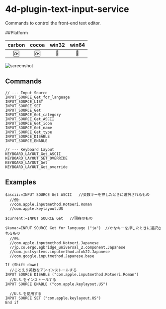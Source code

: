 # 4d-plugin-text-input-service
Commands to control the front-end text editor.

##Platform

| carbon | cocoa | win32 | win64 |
|:------:|:-----:|:---------:|:---------:|
|🆗|🆗|🚫|🚫|

![screenshot](https://github.com/miyako/4d-plugin-text-input-service/blob/master/images/1.png)

Commands
---

```
// --- Input Source
INPUT_SOURCE_Get_for_language
INPUT_SOURCE_LIST
INPUT_SOURCE_SET
INPUT_SOURCE_Get
INPUT_SOURCE_Get_category
INPUT_SOURCE_Get_ASCII
INPUT_SOURCE_Get_icon
INPUT_SOURCE_Get_name
INPUT_SOURCE_Get_type
INPUT_SOURCE_DISABLE
INPUT_SOURCE_ENABLE

// --- Keyboard Layout
KEYBOARD_LAYOUT_Get_ASCII
KEYBOARD_LAYOUT_SET_OVERRIDE
KEYBOARD_LAYOUT_Get
KEYBOARD_LAYOUT_Get_override

```

Examples
---

```
$ascii:=INPUT SOURCE Get ASCII   //英数キーを押したときに選択されるもの
  //例: 
  //com.apple.inputmethod.Kotoeri.Roman
  //com.apple.keylayout.US

$current:=INPUT SOURCE Get   //現在のもの

$kana:=INPUT SOURCE Get for language ("ja")  //かなキーを押したときに選択されるもの
  //例:
  //com.apple.inputmethod.Kotoeri.Japanese
  //jp.co.ergo.egbridge_universal_2.component.Japanese
  //com.justsystems.inputmethod.atok22.Japanese
  //com.google.inputmethod.Japanese.base

If (Shift down)
  //ことえり英数をアンインストールする
INPUT SOURCE DISABLE ("com.apple.inputmethod.Kotoeri.Roman")
  //U.S.をインストールする
INPUT SOURCE ENABLE ("com.apple.keylayout.US")

  //U.S.を使用する
INPUT SOURCE SET ("com.apple.keylayout.US")
End if 
```
